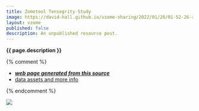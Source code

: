 ```yaml
---
title: Zometool Tensegrity Study
image: https://david-hall.github.io/vzome-sharing/2022/01/26/01-52-26-red-tensegrity-study/red-tensegrity-study.png
layout: vzome
published: false
description: An unpublished resource post.
---
```

__{{ page.description }}__

{% comment %}
 - [***web page generated from this source***][post]
 - [data assets and more info][github]

[ref]: <https://david-hall.github.io/vzome-sharing/2022/01/26/red-tensegrity-study-01-52-54.html>
[post]: <https://david-hall.github.io/vzome-sharing/2022/01/26/red-tensegrity-study-01-52-26.html>
[github]: <https://github.com/david-hall/vzome-sharing/tree/main/2022/01/26/01-52-26-red-tensegrity-study/>
{% endcomment %}

<vzome-viewer style="width: 100%; height: 65vh;"
       src="https://david-hall.github.io/vzome-sharing/2022/01/26/01-52-26-red-tensegrity-study/red-tensegrity-study.vZome" >
  <img src="https://david-hall.github.io/vzome-sharing/2022/01/26/01-52-26-red-tensegrity-study/red-tensegrity-study.png" />
</vzome-viewer>